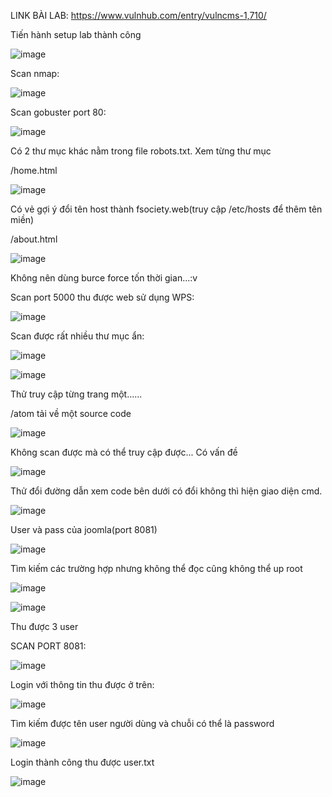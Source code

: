 LINK BÀI LAB: https://www.vulnhub.com/entry/vulncms-1,710/

Tiến hành setup lab thành công 

![image](https://user-images.githubusercontent.com/72652376/125251254-51c19880-e321-11eb-84e5-5d23490fa39d.png)

Scan nmap:

![image](https://user-images.githubusercontent.com/72652376/125251718-cf85a400-e321-11eb-8313-3f2bf0d481e4.png)


Scan gobuster port 80:

![image](https://user-images.githubusercontent.com/72652376/125252326-6f433200-e322-11eb-8f44-764d14e14a6a.png)

Có 2 thư mục khác nằm trong file robots.txt. Xem từng thư mục

/home.html

![image](https://user-images.githubusercontent.com/72652376/125252506-a9143880-e322-11eb-9588-b65b56e58a6e.png)

Có vẻ gợi ý đổi tên host thành fsociety.web(truy cập /etc/hosts để thêm tên miền)

/about.html

![image](https://user-images.githubusercontent.com/72652376/125252590-bdf0cc00-e322-11eb-8aaf-e9b6f8a650f4.png)


Không nên dùng burce force tốn thời gian...:v 


Scan port 5000 thu được web sử dụng WPS:

![image](https://user-images.githubusercontent.com/72652376/125253828-065cb980-e324-11eb-94cc-b0dddc5bf745.png)


Scan được rất nhiều thư mục ẩn:

![image](https://user-images.githubusercontent.com/72652376/125254226-7703d600-e324-11eb-9294-16b70d0f6796.png)

![image](https://user-images.githubusercontent.com/72652376/125254289-87b44c00-e324-11eb-83bb-8010e4d49013.png)

Thử truy cập từng trang một...... 

/atom tải về một source code 

![image](https://user-images.githubusercontent.com/72652376/125254769-fb565900-e324-11eb-82a8-6013cfdf5baa.png)

Không scan được mà có thể truy cập được... Có vấn đề

![image](https://user-images.githubusercontent.com/72652376/125254896-1b861800-e325-11eb-96b8-e64c003e48c1.png)

Thử đổi đường dẫn xem code bên dưới có đổi không thì hiện giao diện cmd.


![image](https://user-images.githubusercontent.com/72652376/125255565-c565a480-e325-11eb-8fa6-2d8c8fca6963.png)

User và pass của joomla(port 8081)

![image](https://user-images.githubusercontent.com/72652376/125272141-b555c100-e335-11eb-8b9d-a5aa343d7935.png)


Tìm kiếm các trường hợp nhưng không thể đọc cũng không thể up root

![image](https://user-images.githubusercontent.com/72652376/125265976-8c323200-e32f-11eb-8753-cb2bf0d1ef6c.png)

![image](https://user-images.githubusercontent.com/72652376/125266059-9e13d500-e32f-11eb-9dfa-cb0c3c73230e.png)

Thu được 3 user

SCAN PORT 8081:

![image](https://user-images.githubusercontent.com/72652376/125272926-973c9080-e336-11eb-9a18-8da08268c4e3.png)

Login với thông tin thu được ở trên:

![image](https://user-images.githubusercontent.com/72652376/125273046-ba674000-e336-11eb-8702-1654c949bd18.png)

Tìm kiếm được tên user người dùng và chuỗi có thể là password

![image](https://user-images.githubusercontent.com/72652376/125273301-fac6be00-e336-11eb-9b21-7de0cd30acbc.png)

Login thành công thu được user.txt

![image](https://user-images.githubusercontent.com/72652376/125273461-25187b80-e337-11eb-87b4-10854e85e3c6.png)


